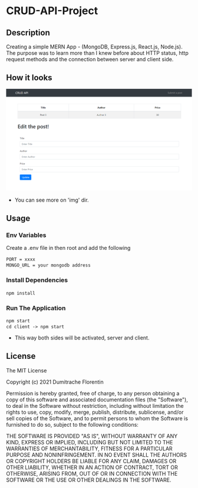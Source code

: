 # CRUD-API-Project

## Description

Creating a simple MERN App - (MongoDB, Express.js, React.js, Node.js). The purpose was to learn more than I knew before about HTTP status, http request methods and the connection between server and client side.

## How it looks

![screenshot](https://github.com/DumitracheFlorentin/CRUD-API-Project/blob/master/img/photo3.png)

- You can see more on 'img' dir.

## Usage

### Env Variables

Create a .env file in then root and add the following

```
PORT = xxxx
MONGO_URL = your mongodb address
```

### Install Dependencies

```
npm install
```

### Run The Application

```
npm start
cd client -> npm start
```

- This way both sides will be activated, server and client.

## License

The MIT License

Copyright (c) 2021 Dumitrache Florentin

Permission is hereby granted, free of charge, to any person obtaining a copy of this software and associated documentation files (the "Software"), to deal in the Software without restriction, including without limitation the rights to use, copy, modify, merge, publish, distribute, sublicense, and/or sell copies of the Software, and to permit persons to whom the Software is furnished to do so, subject to the following conditions:

THE SOFTWARE IS PROVIDED "AS IS", WITHOUT WARRANTY OF ANY KIND, EXPRESS OR IMPLIED, INCLUDING BUT NOT LIMITED TO THE WARRANTIES OF MERCHANTABILITY, FITNESS FOR A PARTICULAR PURPOSE AND NONINFRINGEMENT. IN NO EVENT SHALL THE AUTHORS OR COPYRIGHT HOLDERS BE LIABLE FOR ANY CLAIM, DAMAGES OR OTHER LIABILITY, WHETHER IN AN ACTION OF CONTRACT, TORT OR OTHERWISE, ARISING FROM, OUT OF OR IN CONNECTION WITH THE SOFTWARE OR THE USE OR OTHER DEALINGS IN THE SOFTWARE.
